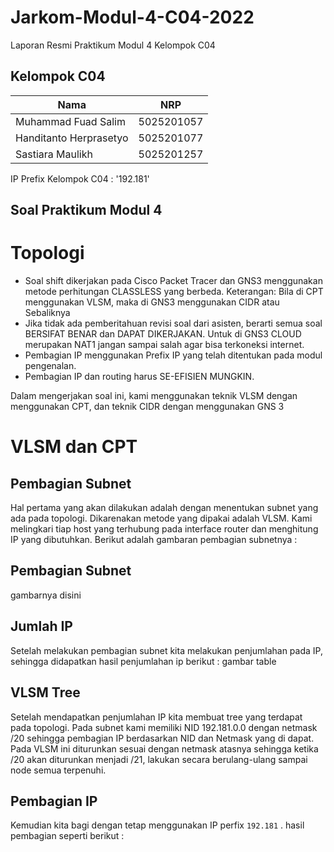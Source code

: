 # Jarkom-Modul-4-C04-2022

Laporan Resmi Praktikum Modul 4 Kelompok C04

## Kelompok C04

| **Nama**                  | **NRP**    |
| ------------------------- | ---------- |
| Muhammad Fuad Salim | 5025201057 |
| Handitanto Herprasetyo | 5025201077 |
| Sastiara Maulikh | 5025201257 |

IP Prefix Kelompok C04 : '192.181'

## Soal Praktikum Modul 4
# Topologi

- Soal shift dikerjakan pada Cisco Packet Tracer dan GNS3 menggunakan metode perhitungan CLASSLESS yang berbeda. Keterangan: Bila di CPT menggunakan VLSM, maka di GNS3 menggunakan CIDR atau Sebaliknya
- Jika tidak ada pemberitahuan revisi soal dari asisten, berarti semua soal BERSIFAT BENAR dan DAPAT DIKERJAKAN. Untuk di GNS3 CLOUD merupakan NAT1 jangan sampai salah agar bisa terkoneksi internet.
- Pembagian IP menggunakan Prefix IP yang telah ditentukan pada modul pengenalan.
- Pembagian IP dan routing harus SE-EFISIEN MUNGKIN.

Dalam mengerjakan soal ini, kami menggunakan teknik VLSM dengan menggunakan CPT, dan teknik CIDR dengan menggunakan GNS 3

# VLSM dan CPT
## Pembagian Subnet
Hal pertama yang akan dilakukan adalah dengan menentukan subnet yang ada pada topologi. Dikarenakan metode yang dipakai adalah VLSM. Kami melingkari tiap host yang terhubung pada interface router dan menghitung IP yang dibutuhkan. Berikut adalah gambaran pembagian subnetnya :
## Pembagian Subnet
gambarnya disini
## Jumlah IP
Setelah melakukan pembagian subnet kita melakukan penjumlahan pada IP, sehingga didapatkan hasil penjumlahan ip berikut :
gambar table
## VLSM Tree
Setelah mendapatkan penjumlahan IP kita membuat tree yang terdapat pada topologi. Pada subnet kami memiliki NID 192.181.0.0 dengan netmask /20 sehingga pembagian IP berdasarkan NID dan Netmask yang di dapat.
Pada VLSM ini diturunkan sesuai dengan netmask atasnya sehingga ketika /20 akan diturunkan menjadi /21, lakukan secara berulang-ulang sampai node semua terpenuhi.
## Pembagian IP 
Kemudian kita bagi dengan tetap menggunakan IP perfix `192.181` . hasil pembagian seperti berikut :
